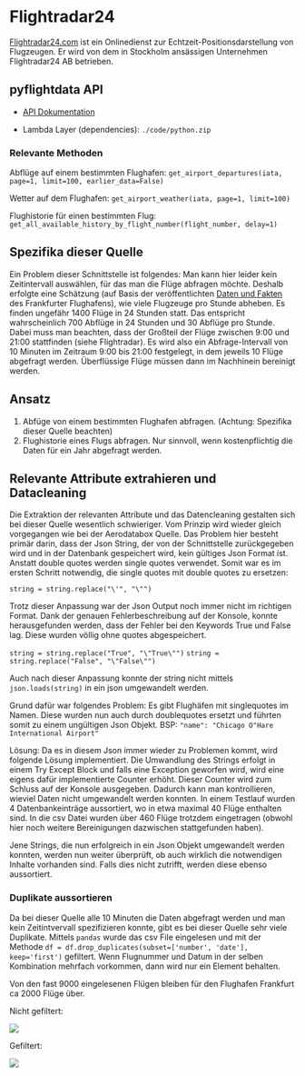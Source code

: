 # Flightradar24

[Flightradar24.com](https://www.flightradar24.com/) ist ein Onlinedienst zur Echtzeit-Positionsdarstellung von Flugzeugen. Er wird von dem in Stockholm ansässigen Unternehmen Flightradar24 AB betrieben.

## pyflightdata API

* [API Dokumentation](https://pyflightdata.readthedocs.io/en/latest/pyflightdata.html)

* Lambda Layer (dependencies): `./code/python.zip`

### Relevante Methoden

Abflüge auf einem bestimmten Flughafen: `get_airport_departures(iata, page=1, limit=100, earlier_data=False)`

Wetter auf dem Flughafen: `get_airport_weather(iata, page=1, limit=100)`

Flughistorie für einen bestimmten Flug: `get_all_available_history_by_flight_number(flight_number, delay=1)`

## Spezifika dieser Quelle

Ein Problem dieser Schnittstelle ist folgendes: Man kann hier leider kein Zeitintervall auswählen, für das man die Flüge abfragen möchte. Deshalb erfolgte eine Schätzung (auf Basis der veröffentlichten [Daten und Fakten](https://www.fraport.com/de/konzern/ueber-uns/zahlen--daten-und-fakten1.html) des Frankfurter Flughafens), wie viele Flugzeuge pro Stunde abheben. Es finden ungefähr 1400 Flüge in 24 Stunden statt. Das entspricht wahrscheinlich 700 Abflüge in 24 Stunden und 30 Abflüge pro Stunde. Dabei muss man beachten, dass der Großteil der Flüge zwischen 9:00 und 21:00 stattfinden (siehe Flightradar). Es wird also ein Abfrage-Intervall von 10 Minuten im Zeitraum 9:00 bis 21:00 festgelegt, in dem jeweils 10 Flüge abgefragt werden. Überflüssige Flüge müssen dann im Nachhinein bereinigt werden.

## Ansatz

1) Abfüge von einem bestimmten Flughafen abfragen. (Achtung: Spezifika dieser Quelle beachten)
2) Flughistorie eines Flugs abfragen. Nur sinnvoll, wenn kostenpflichtig die Daten für ein Jahr abgefragt werden.

## Relevante Attribute extrahieren und Datacleaning

Die Extraktion der relevanten Attribute und das Datencleaning gestalten sich bei dieser Quelle wesentlich schwieriger. Vom Prinzip wird wieder gleich vorgegangen wie bei der Aerodatabox Quelle. Das Problem hier besteht primär darin, dass der Json String, der von der Schnittstelle zurückgegeben wird und in der Datenbank gespeichert wird, kein gültiges Json Format ist. Anstatt double quotes werden single quotes verwendet. Somit war es im ersten Schritt notwendig, die single quotes mit double quotes zu ersetzen:

`string = string.replace("\'", "\"")`

Trotz dieser Anpassung war der Json Output noch immer nicht im richtigen Format. Dank der genauen Fehlerbeschreibung auf der Konsole, konnte herausgefunden werden, dass der Fehler bei den Keywords True und False lag. Diese wurden völlig ohne quotes abgespeichert. 

`string = string.replace("True", "\"True\"")`
`string = string.replace("False", "\"False\"")`


Auch nach dieser Anpassung konnte der string nicht mittels `json.loads(string)` in ein json umgewandelt werden. 

Grund dafür war folgendes Problem: Es gibt Flughäfen mit singlequotes im Namen. Diese wurden nun auch durch doublequotes ersetzt und führten somit zu einem ungültigen Json Objekt. BSP:  `"name": "Chicago O"Hare International Airport"`

Lösung: Da es in diesem Json immer wieder zu Problemen kommt, wird folgende Lösung implementiert. Die Umwandlung des Strings erfolgt in einem Try Except Block und falls eine Exception geworfen wird, wird eine eigens dafür implementierte Counter erhöht. Dieser Counter wird zum Schluss auf der Konsole ausgegeben. Dadurch kann man kontrollieren, wieviel Daten nicht umgewandelt werden konnten. In einem Testlauf wurden 4 Datenbankeinträge aussortiert, wo in etwa maximal 40 Flüge enthalten sind. In die csv Datei wurden über 460 Flüge trotzdem eingetragen (obwohl hier noch weitere Bereinigungen dazwischen stattgefunden haben).

Jene Strings, die nun erfolgreich in ein Json Objekt umgewandelt werden konnten, werden nun weiter überprüft, ob auch wirklich die notwendigen Inhalte vorhanden sind. Falls dies nicht zutrifft, werden diese ebenso aussortiert. 

### Duplikate aussortieren

Da bei dieser Quelle alle 10 Minuten die Daten abgefragt werden und man kein Zeitintvervall spezifizieren konnte, gibt es bei dieser Quelle sehr viele Duplikate. Mittels `pandas` wurde das csv File eingelesen und mit der Methode `df = df.drop_duplicates(subset=['number', 'date'], keep='first')` gefiltert. Wenn Flugnummer und Datum in der selben Kombination mehrfach vorkommen, dann wird nur ein Element behalten.

Von den fast 9000 eingelesenen Flügen bleiben für den Flughafen Frankfurt ca 2000 Flüge über.

Nicht gefiltert: 

![](../Screenshots/not_filtered_flightradar24)

Gefiltert:

![](../Screenshots/filtered_flightradar24)




